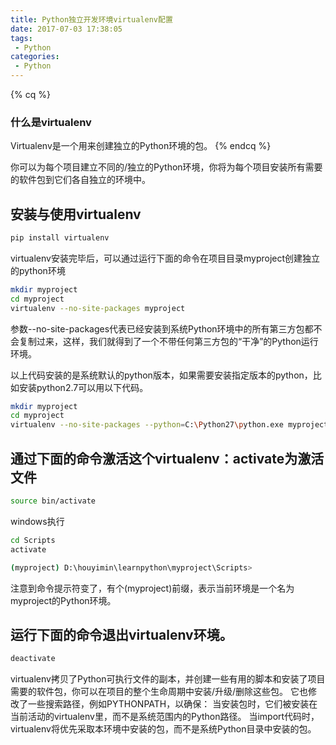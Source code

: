 ```yaml
---
title: Python独立开发环境virtualenv配置
date: 2017-07-03 17:38:05
tags:
 - Python
categories:
 - Python
---
```


{% cq %} 
 ### 什么是virtualenv
 Virtualenv是一个用来创建独立的Python环境的包。
{% endcq %}


你可以为每个项目建立不同的/独立的Python环境，你将为每个项目安装所有需要的软件包到它们各自独立的环境中。


## 安装与使用virtualenv
``` bash
pip install virtualenv
```

virtualenv安装完毕后，可以通过运行下面的命令在项目目录myproject创建独立的python环境
``` bash
mkdir myproject
cd myproject
virtualenv --no-site-packages myproject
```
参数--no-site-packages代表已经安装到系统Python环境中的所有第三方包都不会复制过来，这样，我们就得到了一个不带任何第三方包的“干净”的Python运行环境。

以上代码安装的是系统默认的python版本，如果需要安装指定版本的python，比如安装python2.7可以用以下代码。
``` bash
mkdir myproject
cd myproject
virtualenv --no-site-packages --python=C:\Python27\python.exe myproject 
```

## 通过下面的命令激活这个virtualenv：activate为激活文件
``` bash
source bin/activate
```
windows执行
``` bash
cd Scripts
activate
```

``` bash
(myproject) D:\houyimin\learnpython\myproject\Scripts>
```
注意到命令提示符变了，有个(myproject)前缀，表示当前环境是一个名为myproject的Python环境。


## 运行下面的命令退出virtualenv环境。
``` bash
deactivate  
```

virtualenv拷贝了Python可执行文件的副本，并创建一些有用的脚本和安装了项目需要的软件包，你可以在项目的整个生命周期中安装/升级/删除这些包。 它也修改了一些搜索路径，例如PYTHONPATH，以确保：
当安装包时，它们被安装在当前活动的virtualenv里，而不是系统范围内的Python路径。
当import代码时，virtualenv将优先采取本环境中安装的包，而不是系统Python目录中安装的包。
